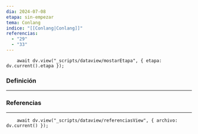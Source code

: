 ```yaml
---
dia: 2024-07-08
etapa: sin-empezar
tema: Conlang
indice: "[[Conlang|Conlang]]"
referencias:
  - "29"
  - "33"
---
```

```dataviewjs
	await dv.view("_scripts/dataview/mostarEtapa", { etapa: dv.current().etapa });
```
### Definición
---




### Referencias
---
```dataviewjs
	await dv.view("_scripts/dataview/referenciasView", { archivo: dv.current() });
```